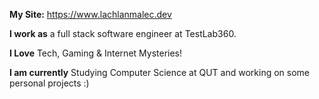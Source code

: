 **My Site:** https://www.lachlanmalec.dev

**I work as** a full stack software engineer at TestLab360.

**I Love** Tech, Gaming & Internet Mysteries!

**I am currently** Studying Computer Science at QUT and working on some personal projects :)
